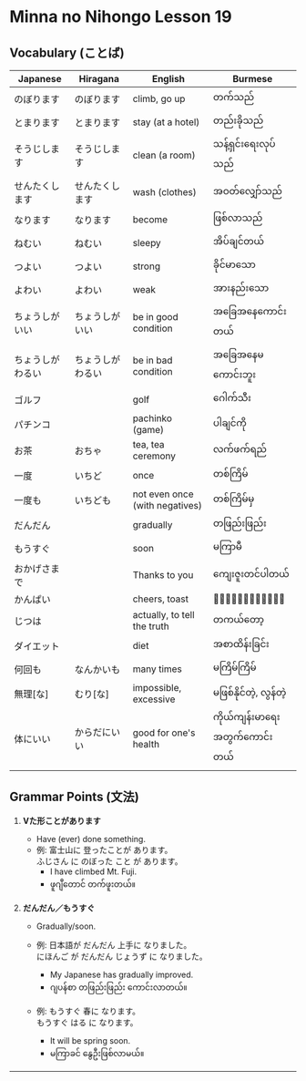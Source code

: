 # Minna no Nihongo Lesson 19

## Vocabulary (ことば)

| Japanese     | Hiragana      | English                      | Burmese                 |
|--------------|--------------|------------------------------|-------------------------|
| のぼります   | のぼります    | climb, go up                 | တက်သည်                  |
| とまります   | とまります    | stay (at a hotel)            | တည်းခိုသည်               |
| そうじします | そうじします  | clean (a room)               | သန့်ရှင်းရေးလုပ်သည်      |
| せんたくします| せんたくします| wash (clothes)               | အဝတ်လျှော်သည်             |
| なります     | なります      | become                       | ဖြစ်လာသည်                |
| ねむい       | ねむい        | sleepy                       | အိပ်ချင်တယ်               |
| つよい       | つよい        | strong                       | ခိုင်မာသော                |
| よわい       | よわい        | weak                         | အားနည်းသော               |
| ちょうしがいい| ちょうしがいい| be in good condition         | အခြေအနေကောင်းတယ်         |
| ちょうしがわるい| ちょうしがわるい| be in bad condition       | အခြေအနေမကောင်းဘူး       |
| ゴルフ       |              | golf                         | ဂေါက်သီး                  |
| パチンコ     |              | pachinko (game)              | ပါချင်ကို                 |
| お茶         | おちゃ        | tea, tea ceremony            | လက်ဖက်ရည်                 |
| 一度         | いちど        | once                         | တစ်ကြိမ်                   |
| 一度も       | いちども      | not even once (with negatives)| တစ်ကြိမ်မှ                 |
| だんだん     |              | gradually                    | တဖြည်းဖြည်း                |
| もうすぐ     |              | soon                         | မကြာမီ                    |
| おかげさまで |              | Thanks to you                | ကျေးဇူးတင်ပါတယ်           |
| かんぱい     |              | cheers, toast                | ၀ိုင်းဝိုင်း                 |
| じつは       |              | actually, to tell the truth  | တကယ်တော့                  |
| ダイエット   |              | diet                         | အစာထိန်းခြင်း              |
| 何回も       | なんかいも    | many times                   | မကြိမ်ကြိမ်                |
| 無理[な]     | むり[な]      | impossible, excessive        | မဖြစ်နိုင်တဲ့, လွန်တဲ့       |
| 体にいい     | からだにいい  | good for one's health        | ကိုယ်ကျန်းမာရေးအတွက်ကောင်းတယ်|

## Grammar Points (文法)

1. **Vた形ことがあります**
   - Have (ever) done something.
   - 例: 富士山に 登ったことが あります。  
     ふじさん に のぼった こと が あります。
     - I have climbed Mt. Fuji.
     - ဖူဂျီတောင် တက်ဖူးတယ်။

2. **だんだん／もうすぐ**
   - Gradually/soon.
   - 例: 日本語が だんだん 上手に なりました。  
     にほんご が だんだん じょうず に なりました。
     - My Japanese has gradually improved.
     - ဂျပန်စာ တဖြည်းဖြည်း ကောင်းလာတယ်။

   - 例: もうすぐ 春に なります。  
     もうすぐ はる に なります。
     - It will be spring soon.
     - မကြာခင် နွေဦးဖြစ်လာမယ်။

---